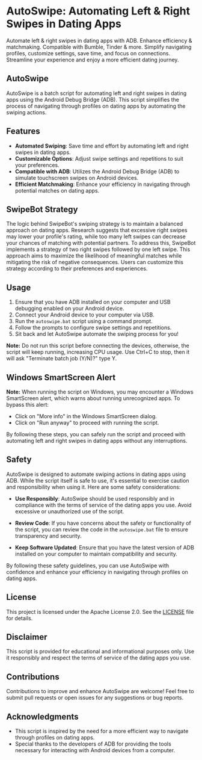# AutoSwipe: Automating Left & Right Swipes in Dating Apps

Automate left & right swipes in dating apps with ADB. Enhance efficiency & matchmaking. Compatible with Bumble, Tinder & more. Simplify navigating profiles, customize settings, save time, and focus on connections. Streamline your experience and enjoy a more efficient dating journey.

## AutoSwipe

AutoSwipe is a batch script for automating left and right swipes in dating apps using the Android Debug Bridge (ADB). This script simplifies the process of navigating through profiles on dating apps by automating the swiping actions.

## Features

- **Automated Swiping**: Save time and effort by automating left and right swipes in dating apps.
- **Customizable Options**: Adjust swipe settings and repetitions to suit your preferences.
- **Compatible with ADB**: Utilizes the Android Debug Bridge (ADB) to simulate touchscreen swipes on Android devices.
- **Efficient Matchmaking**: Enhance your efficiency in navigating through potential matches on dating apps.

## SwipeBot Strategy

The logic behind SwipeBot's swiping strategy is to maintain a balanced approach on dating apps. Research suggests that excessive right swipes may lower your profile's rating, while too many left swipes can decrease your chances of matching with potential partners. To address this, SwipeBot implements a strategy of two right swipes followed by one left swipe. This approach aims to maximize the likelihood of meaningful matches while mitigating the risk of negative consequences. Users can customize this strategy according to their preferences and experiences.


## Usage

1. Ensure that you have ADB installed on your computer and USB debugging enabled on your Android device.
2. Connect your Android device to your computer via USB.
3. Run the `autoswipe.bat` script using a command prompt.
4. Follow the prompts to configure swipe settings and repetitions.
5. Sit back and let AutoSwipe automate the swiping process for you!

**Note:** Do not run this script before connecting the devices, otherwise, the script will keep running, increasing CPU usage. Use Ctrl+C to stop, then it will ask "Terminate batch job (Y/N)?" type Y.

## Windows SmartScreen Alert

**Note:** When running the script on Windows, you may encounter a Windows SmartScreen alert, which warns about running unrecognized apps. To bypass this alert:

- Click on "More info" in the Windows SmartScreen dialog.
- Click on "Run anyway" to proceed with running the script.

By following these steps, you can safely run the script and proceed with automating left and right swipes in dating apps without any interruptions.

## Safety

AutoSwipe is designed to automate swiping actions in dating apps using ADB. While the script itself is safe to use, it's essential to exercise caution and responsibility when using it. Here are some safety considerations:

- **Use Responsibly**: AutoSwipe should be used responsibly and in compliance with the terms of service of the dating apps you use. Avoid excessive or unauthorized use of the script.

- **Review Code**: If you have concerns about the safety or functionality of the script, you can review the code in the `autoswipe.bat` file to ensure transparency and security.

- **Keep Software Updated**: Ensure that you have the latest version of ADB installed on your computer to maintain compatibility and security.

By following these safety guidelines, you can use AutoSwipe with confidence and enhance your efficiency in navigating through profiles on dating apps.

## License

This project is licensed under the Apache License 2.0. See the [LICENSE](LICENSE) file for details.

## Disclaimer

This script is provided for educational and informational purposes only. Use it responsibly and respect the terms of service of the dating apps you use.

## Contributions

Contributions to improve and enhance AutoSwipe are welcome! Feel free to submit pull requests or open issues for any suggestions or bug reports.

## Acknowledgments

- This script is inspired by the need for a more efficient way to navigate through profiles on dating apps.
- Special thanks to the developers of ADB for providing the tools necessary for interacting with Android devices from a computer.
